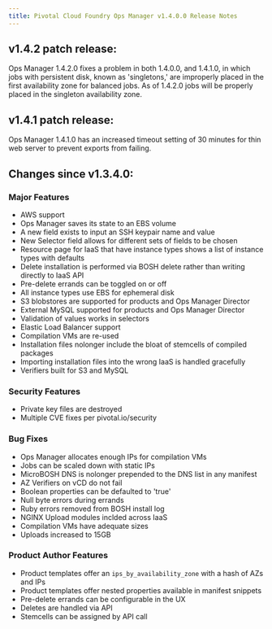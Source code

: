```yaml
---
title: Pivotal Cloud Foundry Ops Manager v1.4.0.0 Release Notes
---
```


## v1.4.2 patch release:

Ops Manager 1.4.2.0 fixes a problem in both 1.4.0.0, and 1.4.1.0, in which jobs with persistent disk, known as 'singletons,' are improperly placed in the first availability zone for balanced jobs. As of 1.4.2.0 jobs will be properly placed in the singleton availability zone.

## v1.4.1 patch release:

Ops Manager 1.4.1.0 has an increased timeout setting of 30 minutes for thin web server to prevent exports from failing.

## Changes since v1.3.4.0:

### Major Features

* AWS support
* Ops Manager saves its state to an EBS volume
* A new field exists to input an SSH keypair name and value
* New Selector field allows for different sets of fields to be chosen
* Resource page for IaaS that have instance types shows a list of instance types with defaults
* Delete installation is performed via BOSH delete rather than writing directly to IaaS API
* Pre-delete errands can be toggled on or off
* All instance types use EBS for ephemeral disk
* S3 blobstores are supported for products and Ops Manager Director
* External MySQL supported for products and Ops Manager Director
* Validation of values works in selectors
* Elastic Load Balancer support
* Compilation VMs are re-used
* Installation files nolonger include the bloat of stemcells of compiled packages
* Importing installation files into the wrong IaaS is handled gracefully
* Verifiers built for S3 and MySQL

### Security Features

* Private key files are destroyed
* Multiple CVE fixes per pivotal.io/security

### Bug Fixes

* Ops Manager allocates enough IPs for compilation VMs
* Jobs can be scaled down with static IPs
* MicroBOSH DNS is nolonger prepended to the DNS list in any manifest
* AZ Verifiers on vCD do not fail
* Boolean properties can be defaulted to 'true'
* Null byte errors during errands
* Ruby errors removed from BOSH install log
* NGINX Upload modules inclded across IaaS
* Compilation VMs have adequate sizes
* Uploads increased to 15GB

### Product Author Features

* Product templates offer an `ips_by_availability_zone` with a hash of AZs and IPs
* Product templates offer nested properties available in manifest snippets
* Pre-delete errands can be configurable in the UX
* Deletes are handled via API
* Stemcells can be assigned by API call
